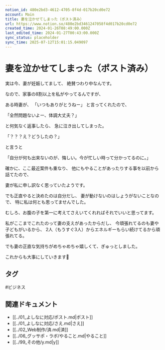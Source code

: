 ```yaml
---
notion_id: 480e2bd3-4612-4705-8f4d-017b20cd0e72
account: Main
title: 妻を泣かせてしまった（ポスト済み）
url: https://www.notion.so/480e2bd3461247058f4d017b20cd0e72
created_time: 2024-01-26T08:49:00.000Z
last_edited_time: 2024-01-27T00:43:00.000Z
sync_status: placeholder
sync_time: 2025-07-12T15:01:15.049097
---
```

# 妻を泣かせてしまった（ポスト済み）



実は今、妻が妊娠してまして、
絶賛つわり中なんです。

なので、家事の8割以上を私がやってるんですが、

ある時妻が、
「いつもありがとうねー」
と言ってくれたので、

「全然問題ないよー、体調大丈夫？」

と何気なく返事したら、
急に泣き出してしまった。

「？？？え？どうしたの？」

と言うと

「自分が何も出来ないのが、悔しい。今が忙しい時って分かってるのに。」



確かに、ここ最近案件も重なり、
他にもやることがあったりする事を以前から話てたので、

妻が私に申し訳なく思っていたようです。


でも正直やると決めたのは自分だし、
妻が動けないのはしょうがないことなので、
特に私は何とも思ってませんでした。

むしろ、お腹の子を第一に考えてさえいてくれればそれでいいと思ってます。


私がここまでこれたのって妻の支えがあったからだし、
今頑張れてるのも妻や子どもがいるから、
2人（もうすぐ3人）からエネルギーもらい続けてるから頑張れてる。


でも妻の正直な気持ちがめちゃめちゃ嬉しくて、ぎゅっとしました。


これからも大事にしていきます💪

## タグ

#ビジネス 

## 関連ドキュメント

- [[../01_よしなに対応/ポスト.md|ポスト]]
- [[../01_よしなに対応/さえ.md|さえ]]
- [[../02_Web制作/済.md|済]]
- [[../06_グッサポ・ラボ/やること.md|やること]]
- [[../99_その他/y.md|y]]

